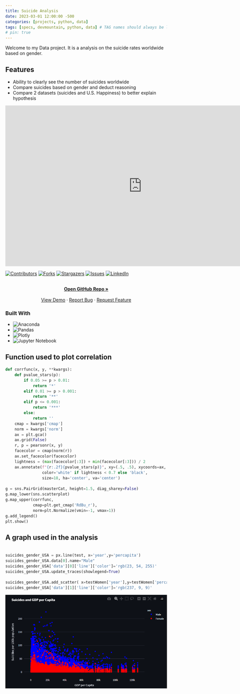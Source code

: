 ```yaml
---
title: Suicide Analysis
date: 2023-03-01 12:00:00 -500
categories: [projects, python, data]
tags: [specs, devmountain, python, data] # TAG names should always be lowercase
# pin: true
---
```


Welcome to my Data project. It is a analysis on the suicide rates worldwide based on gender.

## Features

- Ability to clearly see the number of suicides worldwide
- Compare suicides based on gender and deduct reasoning
- Compare 2 datasets (suicides and U.S. Happiness) to better explain hypothesis
<iframe 
    align="center"
    width="850"
    height="500"
    src="https://www.youtube.com/embed/6AisX8I2yKs"
    frameborder="0"
    allow="autoplay; encrypted-media"
    allowfullscreen
>
</iframe>

[![Contributors][contributors-shield]][contributors-url]
[![Forks][forks-shield]][forks-url]
[![Stargazers][stars-shield]][stars-url]
[![Issues][issues-shield]][issues-url]
[![LinkedIn][linkedin-shield]][linkedin-url]

<!-- PROJECT LOGO -->

  <p align="center">
    <br />
    <a href="https://github.com/ajeddin/specsCapstone"><strong>Open GitHub Repo »</strong></a>
    <br />
    <br />
    <a href="https://ajeddin-specscapstone-homepage-czg3s7.streamlit.app/">View Demo</a>
    ·
    <a href="https://github.com/ajeddin/specsCapstone/issues">Report Bug</a>
    ·
    <a href="https://github.com/ajeddin/specsCapstone/issues">Request Feature</a>
  </p>

### Built With

- ![Anaconda][anaconda]
- ![Pandas][pandas]
- ![Plotly][plotly]
- ![Jupyter Notebook][jupyter notebook]

<!-- ROADMAP -->

## Function used to plot correlation

```python
def corrfunc(x, y, **kwargs):
    def pvalue_stars(p):
        if 0.05 >= p > 0.01:
            return '*'
        elif 0.01 >= p > 0.001:
            return '**'
        elif p <= 0.001:
            return '***'
        else:
            return ''
    cmap = kwargs['cmap']
    norm = kwargs['norm']
    ax = plt.gca()
    ax.grid(False)
    r, p = pearsonr(x, y)
    facecolor = cmap(norm(r))
    ax.set_facecolor(facecolor)
    lightness = (max(facecolor[:3]) + min(facecolor[:3])) / 2
    ax.annotate(f"{r:.2f}{pvalue_stars(p)}", xy=(.5, .5), xycoords=ax,
                color='white' if lightness < 0.7 else 'black',
                size=18, ha='center', va='center')

g = sns.PairGrid(masterCat, height=1.5, diag_sharey=False)
g.map_lower(sns.scatterplot)
g.map_upper(corrfunc,
            cmap=plt.get_cmap('RdBu_r'),
            norm=plt.Normalize(vmin=-1, vmax=1))
g.add_legend()
plt.show()
```

## A graph used in the analysis

```python

suicides_gender_USA = px.line(test, x='year',y='percapita')
suicides_gender_USA.data[0].name="Male"
suicides_gender_USA['data'][0]['line']['color']='rgb(23, 54, 255)'
suicides_gender_USA.update_traces(showlegend=True)

suicides_gender_USA.add_scatter( x=testWomen['year'],y=testWomen['percapita'],name='Women')
suicides_gender_USA['data'][1]['line']['color']='rgb(237, 9, 9)'

```

<img src='/scatterUSA.png' alt="Suicides and GDP per Capita USA">

<!-- MARKDOWN LINKS & IMAGES -->
<!-- https://www.markdownguide.org/basic-syntax/#reference-style-links -->

[contributors-shield]: https://img.shields.io/github/contributors/ajeddin/specsCapstone.svg?style=for-the-badge
[contributors-url]: https://github.com/ajeddin/specsCapstone/graphs/contributors
[forks-shield]: https://img.shields.io/github/forks/ajeddin/specsCapstone.svg?style=for-the-badge
[forks-url]: https://github.com/ajeddin/specsCapstone/network/members
[stars-shield]: https://img.shields.io/github/stars/ajeddin/specsCapstone.svg?style=for-the-badge
[stars-url]: https://github.com/ajeddin/specsCapstone/stargazers
[issues-shield]: https://img.shields.io/github/issues/ajeddin/specsCapstone.svg?style=for-the-badge
[issues-url]: https://github.com/ajeddin/specsCapstone/issues
[license-shield]: https://img.shields.io/github/license/ajeddin/specsCapstone.svg?style=for-the-badge
[license-url]: https://github.com/ajeddin/specsCapstone/blob/master/LICENSE.txt
[linkedin-shield]: https://img.shields.io/badge/-LinkedIn-black.svg?style=for-the-badge&logo=linkedin&colorB=555
[linkedin-url]: https://linkedin.com/in/ajedev
[product-screenshot]: images/screenshot.png
[next.js]: https://img.shields.io/badge/next.js-000000?style=for-the-badge&logo=nextdotjs&logoColor=white
[next-url]: https://nextjs.org/
[react.js]: https://img.shields.io/badge/React-20232A?style=for-the-badge&logo=react&logoColor=61DAFB
[react-url]: https://reactjs.org/
[vue.js]: https://img.shields.io/badge/Vue.js-35495E?style=for-the-badge&logo=vuedotjs&logoColor=4FC08D
[vue-url]: https://vuejs.org/
[angular.io]: https://img.shields.io/badge/Angular-DD0031?style=for-the-badge&logo=angular&logoColor=white
[angular-url]: https://angular.io/
[svelte.dev]: https://img.shields.io/badge/Svelte-4A4A55?style=for-the-badge&logo=svelte&logoColor=FF3E00
[svelte-url]: https://svelte.dev/
[laravel.com]: https://img.shields.io/badge/Laravel-FF2D20?style=for-the-badge&logo=laravel&logoColor=white
[laravel-url]: https://laravel.com
[bootstrap.com]: https://img.shields.io/badge/Bootstrap-563D7C?style=for-the-badge&logo=bootstrap&logoColor=white
[bootstrap-url]: https://getbootstrap.com
[jquery.com]: https://img.shields.io/badge/jQuery-0769AD?style=for-the-badge&logo=jquery&logoColor=white
[jquery-url]: https://jquery.com
[javascript]: https://img.shields.io/badge/javascript-%23323330.svg?style=for-the-badge&logo=javascript&logoColor=%23F7DF1E
[java]: https://img.shields.io/badge/java-%23ED8B00.svg?style=for-the-badge&logo=java&logoColor=white
[nodejs]: https://img.shields.io/badge/node.js-6DA55F?style=for-the-badge&logo=node.js&logoColor=white
[postgres]: https://img.shields.io/badge/postgres-%23316192.svg?style=for-the-badge&logo=postgresql&logoColor=white
[css3]: https://img.shields.io/badge/css3-%231572B6.svg?style=for-the-badge&logo=css3&logoColor=white
[html5]: https://img.shields.io/badge/html5-%23E34F26.svg?style=for-the-badge&logo=html5&logoColor=white
[pandas]: https://img.shields.io/badge/pandas-%23150458.svg?style=for-the-badge&logo=pandas&logoColor=white
[plotly]: https://img.shields.io/badge/Plotly-%233F4F75.svg?style=for-the-badge&logo=plotly&logoColor=white
[matplotlib]: https://img.shields.io/badge/Matplotlib-%23ffffff.svg?style=for-the-badge&logo=Matplotlib&logoColor=black
[anaconda]: https://img.shields.io/badge/Anaconda-%2344A833.svg?style=for-the-badge&logo=anaconda&logoColor=white
[jupyter notebook]: https://img.shields.io/badge/jupyter-%23FA0F00.svg?style=for-the-badge&logo=jupyter&logoColor=white
